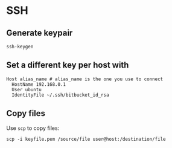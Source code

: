 # SSH

## Generate keypair

`ssh-keygen`

## Set a different key per host with

```
Host alias_name # alias_name is the one you use to connect
  HostName 192.168.0.1
  User ubuntu
  IdentityFile ~/.ssh/bitbucket_id_rsa
```

## Copy files

Use `scp` to copy files:

`scp -i keyfile.pem /source/file user@host:/destination/file`
